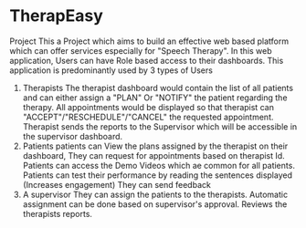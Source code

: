 # TherapEasy
Project
This a Project which aims to build an effective web based platform which can offer services especially for "Speech Therapy".
In this web application, Users can have Role based access to their dashboards.
This application is predominantly used by 3 types of Users
1. Therapists
       The therapist dashboard would contain the list of all patients and can either assign a "PLAN" Or "NOTIFY" the patient regarding the therapy.
       All appointments would be displayed so that therapist can "ACCEPT"/"RESCHEDULE"/"CANCEL" the requested appointment.
       Therapist sends the reports to the Supervisor which will be accessible in the supervisor dashboard.
2. Patients
       patients can View the plans assigned by the therapist on their dashboard, They can request for appointments based on therapist Id.
       Patients can access the Demo Videos which ae common for all patients.
       Patients can test their performance by reading the sentences displayed (Increases engagement)
       They can send feedback
4. A supervisor
       They can assign the patients to the therapists.
       Automatic assignment can be done based on supervisor's approval.
       Reviews the therapists reports.

   
